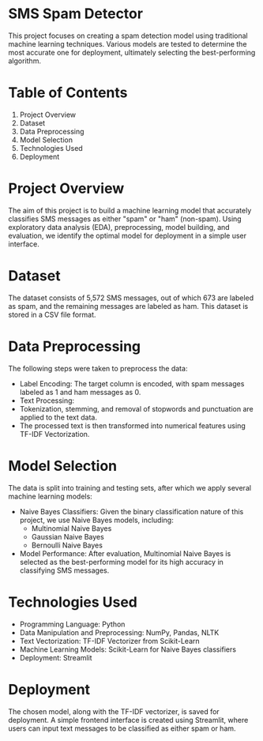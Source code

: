 # SMS Spam Detector
This project focuses on creating a spam detection model using traditional machine learning techniques. Various models are tested to determine the most accurate one for deployment, ultimately selecting the best-performing algorithm.

# Table of Contents
1. Project Overview
2. Dataset
3. Data Preprocessing
4. Model Selection
5. Technologies Used
6. Deployment

# Project Overview
The aim of this project is to build a machine learning model that accurately classifies SMS messages as either "spam" or "ham" (non-spam). Using exploratory data analysis (EDA), preprocessing, model building, and evaluation, we identify the optimal model for deployment in a simple user interface.

# Dataset
The dataset consists of 5,572 SMS messages, out of which 673 are labeled as spam, and the remaining messages are labeled as ham. This dataset is stored in a CSV file format.

# Data Preprocessing
The following steps were taken to preprocess the data:
 * Label Encoding: The target column is encoded, with spam messages labeled as 1 and ham messages as 0.
 * Text Processing:
 * Tokenization, stemming, and removal of stopwords and punctuation are applied to the text data.
 * The processed text is then transformed into numerical features using TF-IDF Vectorization.

# Model Selection
The data is split into training and testing sets, after which we apply several machine learning models:
 * Naive Bayes Classifiers: Given the binary classification nature of this project, we use Naive Bayes models, including:
    - Multinomial Naive Bayes
    - Gaussian Naive Bayes
    - Bernoulli Naive Bayes
 * Model Performance: After evaluation, Multinomial Naive Bayes is selected as the best-performing model for its high accuracy in classifying SMS messages.

# Technologies Used
 * Programming Language: Python
 * Data Manipulation and Preprocessing: NumPy, Pandas, NLTK
 * Text Vectorization: TF-IDF Vectorizer from Scikit-Learn
 * Machine Learning Models: Scikit-Learn for Naive Bayes classifiers
 * Deployment: Streamlit

# Deployment
The chosen model, along with the TF-IDF vectorizer, is saved for deployment. A simple frontend interface is created using Streamlit, where users can input text messages to be classified as either spam or ham.


